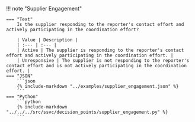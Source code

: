 !!! note "Supplier Engagement"

    === "Text"
        Is the supplier responding to the reporter's contact effort and actively participating in the coordination effort?
    
        | Value | Description |
        | :--- | :--- |
        | Active | The supplier is responding to the reporter's contact effort and actively participating in the coordination effort. |
        | Unresponsive | The supplier is not responding to the reporter's contact effort and is not actively participating in the coordination effort. |
    === "JSON"
        ```json
        {% include-markdown "../examples/supplier_engagement.json" %}
        ```
    === "Python"
        ```python
        {% include-markdown "../../../src/ssvc/decision_points/supplier_engagement.py" %}
        ```

